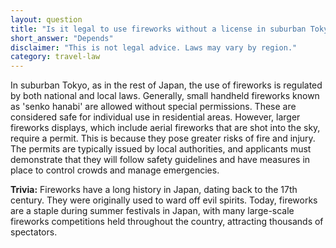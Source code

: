 ```yaml
---
layout: question
title: "Is it legal to use fireworks without a license in suburban Tokyo?"
short_answer: "Depends"
disclaimer: "This is not legal advice. Laws may vary by region."
category: travel-law
---
```

In suburban Tokyo, as in the rest of Japan, the use of fireworks is regulated by both national and local laws. Generally, small handheld fireworks known as 'senko hanabi' are allowed without special permissions. These are considered safe for individual use in residential areas. However, larger fireworks displays, which include aerial fireworks that are shot into the sky, require a permit. This is because they pose greater risks of fire and injury. The permits are typically issued by local authorities, and applicants must demonstrate that they will follow safety guidelines and have measures in place to control crowds and manage emergencies.

**Trivia:** Fireworks have a long history in Japan, dating back to the 17th century. They were originally used to ward off evil spirits. Today, fireworks are a staple during summer festivals in Japan, with many large-scale fireworks competitions held throughout the country, attracting thousands of spectators.
